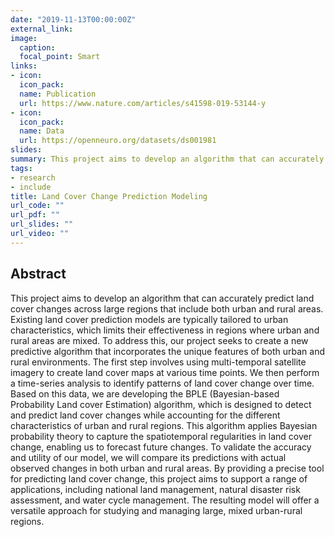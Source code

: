 ```yaml
---
date: "2019-11-13T00:00:00Z"
external_link:
image:
  caption:
  focal_point: Smart
links:
- icon:
  icon_pack:
  name: Publication
  url: https://www.nature.com/articles/s41598-019-53144-y
- icon:
  icon_pack:
  name: Data
  url: https://openneuro.org/datasets/ds001981
slides:
summary: This project aims to develop an algorithm that can accurately predict land cover changes across large regions that include both urban and rural areas. 
tags:
- research
- include
title: Land Cover Change Prediction Modeling
url_code: ""
url_pdf: ""
url_slides: ""
url_video: ""
---
```


## Abstract
This project aims to develop an algorithm that can accurately predict land cover changes across large regions that include both urban and rural areas. Existing land cover prediction models are typically tailored to urban characteristics, which limits their effectiveness in regions where urban and rural areas are mixed. To address this, our project seeks to create a new predictive algorithm that incorporates the unique features of both urban and rural environments.
The first step involves using multi-temporal satellite imagery to create land cover maps at various time points. We then perform a time-series analysis to identify patterns of land cover change over time. Based on this data, we are developing the BPLE (Bayesian-based Probability Land cover Estimation) algorithm, which is designed to detect and predict land cover changes while accounting for the different characteristics of urban and rural regions. This algorithm applies Bayesian probability theory to capture the spatiotemporal regularities in land cover change, enabling us to forecast future changes.
To validate the accuracy and utility of our model, we will compare its predictions with actual observed changes in both urban and rural areas. By providing a precise tool for predicting land cover change, this project aims to support a range of applications, including national land management, natural disaster risk assessment, and water cycle management. The resulting model will offer a versatile approach for studying and managing large, mixed urban-rural regions.